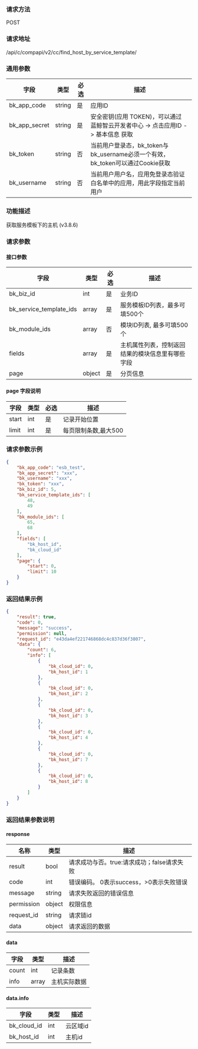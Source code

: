 
### 请求方法

POST


### 请求地址

/api/c/compapi/v2/cc/find_host_by_service_template/


### 通用参数

| 字段 | 类型 | 必选 |  描述 |
|-----------|------------|--------|------------|
| bk_app_code  |  string    | 是 | 应用ID     |
| bk_app_secret|  string    | 是 | 安全密钥(应用 TOKEN)，可以通过 蓝鲸智云开发者中心 -> 点击应用ID -> 基本信息 获取 |
| bk_token     |  string    | 否 | 当前用户登录态，bk_token与bk_username必须一个有效，bk_token可以通过Cookie获取 |
| bk_username  |  string    | 否 | 当前用户用户名，应用免登录态验证白名单中的应用，用此字段指定当前用户 |


### 功能描述

获取服务模板下的主机 (v3.8.6)

### 请求参数



#### 接口参数

| 字段      |  类型      | 必选   |  描述      |
|-----------|------------|--------|------------|
| bk_biz_id  | int  | 是     | 业务ID |
| bk_service_template_ids  |  array  | 是     | 服务模板ID列表，最多可填500个 |
| bk_module_ids  |  array  | 否     | 模块ID列表, 最多可填500个 |
| fields  |   array   | 是     | 主机属性列表，控制返回结果的模块信息里有哪些字段 |
| page       |  object    | 是     | 分页信息 |

#### page 字段说明

| 字段  | 类型   | 必选 | 描述                  |
| ----- | ------ | ---- | --------------------- |
| start | int    | 是   | 记录开始位置          |
| limit | int    | 是   | 每页限制条数,最大500 |

### 请求参数示例

```json
{
    "bk_app_code": "esb_test",
    "bk_app_secret": "xxx",
    "bk_username": "xxx",
    "bk_token": "xxx",
    "bk_biz_id": 5,
    "bk_service_template_ids": [
        48,
        49
    ],
    "bk_module_ids": [
        65,
        68
    ],
    "fields": [
        "bk_host_id",
        "bk_cloud_id"
    ],
    "page": {
        "start": 0,
        "limit": 10
    }
}
```

### 返回结果示例

```json
{
    "result": true,
    "code": 0,
    "message": "success",
    "permission": null,
    "request_id": "e43da4ef221746868dc4c837d36f3807",
    "data": {
        "count": 6,
        "info": [
            {
                "bk_cloud_id": 0,
                "bk_host_id": 1
            },
            {
                "bk_cloud_id": 0,
                "bk_host_id": 2
            },
            {
                "bk_cloud_id": 0,
                "bk_host_id": 3
            },
            {
                "bk_cloud_id": 0,
                "bk_host_id": 4
            },
            {
                "bk_cloud_id": 0,
                "bk_host_id": 7
            },
            {
                "bk_cloud_id": 0,
                "bk_host_id": 8
            }
        ]
    }
}
```

### 返回结果参数说明
#### response

| 名称    | 类型   | 描述                                    |
| ------- | ------ | ------------------------------------- |
| result  | bool   | 请求成功与否。true:请求成功；false请求失败 |
| code    | int    | 错误编码。 0表示success，>0表示失败错误   |
| message | string | 请求失败返回的错误信息                   |
| permission    | object | 权限信息    |
| request_id    | string | 请求链id    |
| data    | object | 请求返回的数据                          |

#### data

| 字段      | 类型      | 描述      |
|-----------|-----------|-----------|
| count     | int       | 记录条数 |
| info      | array     | 主机实际数据 |

#### data.info

| 字段      | 类型      | 描述      |
|-----------|-----------|-----------|
| bk_cloud_id     | int       | 云区域id |
| bk_host_id      | int     | 主机id |